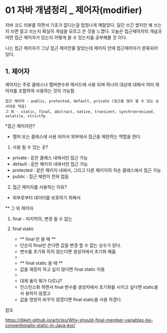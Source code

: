 # 01 자바 개념정리 _ 제어자(modifier)


자바 코드 리뷰를 하면서 기초가 없다는걸 엄청나게 깨달았다. 일단 쓰긴 썼지만 왜 쓰는지 쓰면 알고 쓰는지 확실히 개념을 모르고 쓴 것을 느꼈다. 오늘은 접근제어자의 개념과 어떤 접근 제어자가 있는지 어떻게 쓸 수 있는지를 공부해볼 것 이다.

나는 접근 제어자가 그냥 접근 제어잔줄 알았는데
제어자 안에 접근제어자가 분류되어 있다.

## 1. 제어자
제어자는 주로 클래스나 멤버변수와 메서드에 사용 되며 하나의 대상에 대해서 여러 제어자를 조합하여 사용하는 것이 가능함.

	접근 제어자 - public, protected, default, private (접근을 많이 할 수 있는 순서대로 적음)
    그 외 - static, final, abstract, native, transient, synchronronized, volatile, strictfp
    
    
*접근 제어자란?
- 멤머 또는 클래스에 사용 되어서 외부에서 접근을 제한하는 역할을 한다.



1. 사용 될 수 있는 곳?
* private : 같은 클래스 내에서만 접근 가능
* default : 같은 패키지 내에서만 접근 가능
* protected : 같은 패키지 내에서, 그리고 다른 패키지의 자손 클래스에서 접근 가능
* public : 접근 제한이 전혀 없음

2. 접근 제어자를 사용하는 이유?
* 외부로부터 데이터를 보호하기 위해서




** 그 외 제어자
1. 	final - 마지막의, 변경 될 수 없는
2. 	final static


	 *  ** final 만 쓸 때 **
	 * 단순히 final만 쓴다면 값을 변경 할 수 없는 상수가 된다.
	 * 변수를 초기화 하지 않는다면 생성자에서 초기화 해줌.
	 * 
	 *   ** final static 쓸 때 **
	 * 값을 재정의 하고 싶지 않다면 final static 이용
	 * 
	 * 대체 둘이 뭐가 다르냐?
	 * 인스턴스화 하면서 final 변수를 생성자에서 초기화를 시키고 싶다면 static을 사			용하지 않겠고
	 * 값을 영원히 바꾸지 않겠다면 final static을 사용 하겠다.







참조

https://djkeh.github.io/articles/Why-should-final-member-variables-be-conventionally-static-in-Java-kor/
